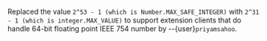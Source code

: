 Replaced the value `2^53 - 1 (which is Number.MAX_SAFE_INTEGER)` with
`2^31 - 1 (which is integer.MAX_VALUE)` to support extension clients that do
handle 64-bit floating point IEEE 754 number by --{user}`priyamsahoo`.
